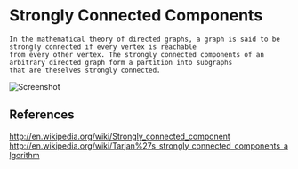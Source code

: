 #  Strongly Connected Components
 
    In the mathematical theory of directed graphs, a graph is said to be strongly connected if every vertex is reachable
    from every other vertex. The strongly connected components of an arbitrary directed graph form a partition into subgraphs
    that are theselves strongly connected. 

   ![Screenshot](http://farm3.staticflickr.com/2950/15349217285_653d5fb6fa.jpg) 

## References
  
   http://en.wikipedia.org/wiki/Strongly_connected_component
   http://en.wikipedia.org/wiki/Tarjan%27s_strongly_connected_components_algorithm
 
 

